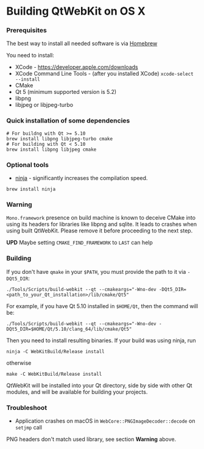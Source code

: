 # Building QtWebKit on OS X

### Prerequisites

The best way to install all needed software is via [Homebrew](http://brew.sh)

You need to install:
* XCode - https://developer.apple.com/downloads
* XCode Command Line Tools - (after you installed XCode) `xcode-select --install`
* CMake
* Qt 5 (minimum supported version is 5.2)
* libpng
* libjpeg or libjpeg-turbo

### Quick installation of some dependencies
```
# For buildng with Qt >= 5.10
brew install libpng libjpeg-turbo cmake
# For building with Qt < 5.10
brew install libpng libjpeg cmake
```

### Optional tools

* [ninja](https://ninja-build.org) - significantly increases the compilation speed.
```
brew install ninja
```

### Warning

`Mono.framework` presence on build machine is known to deceive CMake into using its headers for libraries like libpng and sqlite. It leads to crashes when using built QtWebKit. Please remove it before proceeding to the next step.

**UPD** Maybe setting `CMAKE_FIND_FRAMEWORK` to `LAST` can help

### Building

If you don't have `qmake` in your `$PATH`, you must provide the path to it via `-DQt5_DIR`:

```
./Tools/Scripts/build-webkit --qt --cmakeargs="-Wno-dev -DQt5_DIR=<path_to_your_Qt_installation>/lib/cmake/Qt5"
```

For example, if you have Qt 5.10 installed in `$HOME/Qt`, then the command will be:
```
./Tools/Scripts/build-webkit --qt --cmakeargs="-Wno-dev -DQt5_DIR=$HOME/Qt/5.10/clang_64/lib/cmake/Qt5"
```

Then you need to install resulting binaries. If your build was using ninja, run
```
ninja -C WebKitBuild/Release install
```
otherwise
```
make -C WebKitBuild/Release install
```

QtWebKit will be installed into your Qt directory, side by side with other Qt modules, and will be available for building your projects.

### Troubleshoot

* Application crashes on macOS in `WebCore::PNGImageDecoder::decode` on `setjmp` call

PNG headers don't match used library, see section **Warning** above.